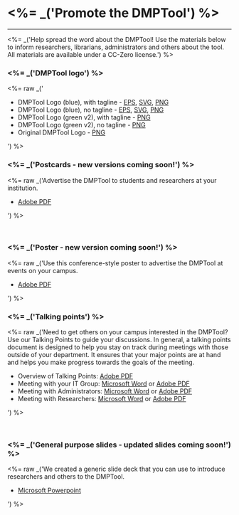 <h1><%= _('Promote the DMPTool') %></h1>
<hr>

<%= _('Help spread the word about the DMPTool! Use the materials below to inform researchers, librarians, administrators and others about the tool. All materials are available under a CC-Zero license.') %>
<br>
<h3><%= _('DMPTool logo') %></h3>
<%= raw _('<ul><li>DMPTool Logo (blue), with tagline - <a href="https://github.com/CDLUC3/dmptool/blob/master/docs/logos/DMPTool_logo_blue.eps">EPS</a>, <a href="https://github.com/CDLUC3/dmptool/blob/master/docs/logos/DMPTool_logo_blue.svg">SVG</a>, <a href="https://github.com/CDLUC3/dmptool/blob/master/docs/logos/DMPTool_logo_blue.png">PNG</a></li><li>DMPTool Logo (blue), no tagline - <a href="https://github.com/CDLUC3/dmptool/blob/master/docs/logos/DMPTool_logo_blue_no_tag.eps">EPS</a>, <a href="https://github.com/CDLUC3/dmptool/blob/master/docs/logos/DMPTool_logo_blue_no_tag.svg">SVG</a>, <a href="https://github.com/CDLUC3/dmptool/blob/master/docs/logos/DMPTool_logo_blue_no_tag.png">PNG</a></li><li>DMPTool Logo (green v2), with tagline - <a href="https://github.com/CDLUC3/dmptool/blob/master/docs/logos/DMPTool_logo_v2.png">PNG</a></li><li>DMPTool Logo (green v2), no tagline - <a href="https://github.com/CDLUC3/dmptool/blob/master/docs/logos/DMPTool_logo_v2_no_tag.png">PNG</a></li><li>Original DMPTool Logo - <a href="https://github.com/CDLUC3/dmptool/blob/master/docs/logos/DMPTool_logo_v1.png">PNG</a></li></ul>') %>
<br>

<h3><%= _('Postcards - new versions coming soon!') %></h3>

<%= raw _('Advertise the DMPTool to students and researchers at your institution.<ul><li><a href="https://github.com/CDLUC3/dmptool/blob/master/docs/postcard/DMPTool_postcard_v2.pdf">Adobe PDF</a></li></ul>') %>
  
<br>

<h3><%= _('Poster - new version coming soon!') %></h3>

<%= raw _('Use this conference-style poster to advertise the DMPTool at events on your campus.<ul><li><a href="https://github.com/CDLUC3/dmptool/blob/master/docs/poster/DMPTool_poster_v2.pdf">Adobe PDF</a></li></ul>') %>

<h3><%= _('Talking points') %></h3>

<%= raw _('Need to get others on your campus interested in the DMPTool? Use our Talking Points to guide your discussions. In general, a talking points document is designed to help you stay on track during meetings with those outside of your department. It ensures that your major points are at hand and helps you make progress towards the goals of the meeting.<ul><li>Overview of Talking Points: <a href="https://github.com/CDLUC3/dmptool/blob/master/docs/talkpoints/overview.pdf">Adobe PDF</a></li><li>Meeting with your IT Group: <a href="https://github.com/CDLUC3/dmptool/blob/master/docs/talkpoints/IT.docx">Microsoft Word</a> or <a href="https://github.com/CDLUC3/dmptool/blob/master/docs/talkpoints/IT.pdf">Adobe PDF</a></li><li>Meeting with Administrators: <a href="https://github.com/CDLUC3/dmptool/blob/master/docs/talkpoints/admin.docx">Microsoft Word</a> or <a href="https://github.com/CDLUC3/dmptool/blob/master/docs/talkpoints/admin.pdf">Adobe PDF</a></li><li>Meeting with Researchers: <a href="https://github.com/CDLUC3/dmptool/blob/master/docs/talkpoints/researchers.docx">Microsoft Word</a> or <a href="https://github.com/CDLUC3/dmptool/blob/master/docs/talkpoints/researchers.pdf">Adobe PDF</a> </li></ul>') %>

<br>
<h3><%= _('General purpose slides - updated slides coming soon!') %></h3>

<%= raw _('We created a generic slide deck that you can use to introduce researchers and others to the DMPTool.<ul><li><a href="https://github.com/CDLUC3/dmptool/blob/master/docs/genericslides/DMPT2_GenericSlides.pptx">Microsoft Powerpoint</a> </li></ul>') %>

